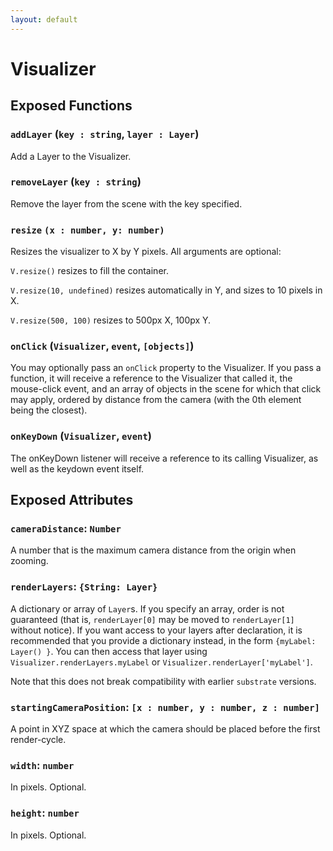 ```yaml
---
layout: default
---
```


# Visualizer

## Exposed Functions

### `addLayer` (`key : string`, `layer : Layer`)
Add a Layer to the Visualizer.

### `removeLayer` (`key : string`)
Remove the layer from the scene with the key specified.

### `resize` `(x : number, y: number)`
Resizes the visualizer to X by Y pixels. All arguments are optional:

`V.resize()` resizes to fill the container.

`V.resize(10, undefined)` resizes automatically in Y, and sizes to 10 pixels in X.

`V.resize(500, 100)` resizes to 500px X, 100px Y.

### `onClick` (`Visualizer`, `event`, `[objects]`)
You may optionally pass an `onClick` property to the Visualizer. If you pass a function, it will receive a reference to the Visualizer that called it, the mouse-click event, and an array of objects in the scene for which that click may apply, ordered by distance from the camera (with the 0th element being the closest).

### `onKeyDown` (`Visualizer`, `event`)
The onKeyDown listener will receive a reference to its calling Visualizer, as well as the keydown event itself.

## Exposed Attributes

### `cameraDistance`: `Number`
A number that is the maximum camera distance from the origin when zooming.

### `renderLayers`: `{String: Layer}`
A dictionary or array of `Layer`s. If you specify an array, order is not guaranteed (that is, `renderLayer[0]` may be moved to `renderLayer[1]` without notice). If you want access to your layers after declaration, it is recommended that you provide a dictionary instead, in the form `{myLabel: Layer() }`. You can then access that layer using `Visualizer.renderLayers.myLabel` or `Visualizer.renderLayer['myLabel']`.

Note that this does not break compatibility with earlier `substrate` versions.

### `startingCameraPosition`: `[x : number, y : number, z : number]`
A point in XYZ space at which the camera should be placed before the first render-cycle.

### `width`: `number`
In pixels. Optional.
### `height`: `number`
In pixels. Optional.
